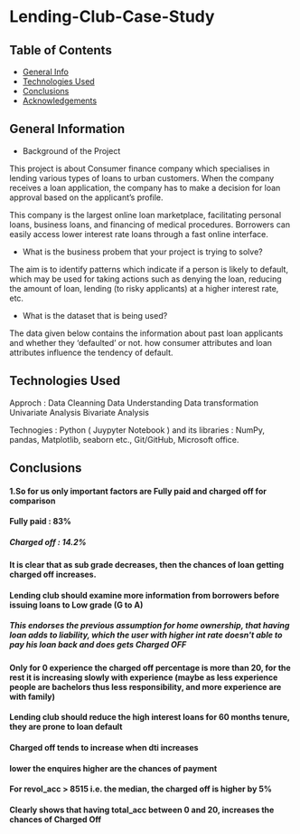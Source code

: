 # Lending-Club-Case-Study

## Table of Contents
* [General Info](#general-information)
* [Technologies Used](#technologies-used)
* [Conclusions](#conclusions)
* [Acknowledgements](#acknowledgements)


## General Information

- Background of the Project 

This project is about Consumer finance company which specialises in lending various types of loans to urban customers. When the company receives a loan application, the company has to make a decision for loan approval based on the applicant’s profile.

This company is the largest online loan marketplace, facilitating personal loans, business loans, and financing of medical procedures. Borrowers can easily access lower interest rate loans through a fast online interface. 

- What is the business probem that your project is trying to solve?

The aim is to identify patterns which indicate if a person is likely to default, which may be used for taking actions such as denying the loan, reducing the amount of loan, lending (to risky applicants) at a higher interest rate, etc.

- What is the dataset that is being used?

The data given below contains the information about past loan applicants and whether they ‘defaulted’ or not. how consumer attributes and loan attributes influence the tendency of default.

## Technologies Used
Approch :
Data Cleanning
Data Understanding
Data transformation
Univariate Analysis
Bivariate Analysis

Technogies : Python ( Juypyter Notebook ) and its libraries : NumPy, pandas, Matplotlib, seaborn etc., Git/GitHub, Microsoft office.

## Conclusions
#### 1.So for us only important factors are Fully paid and charged off for comparison
#### Fully paid : 83%
##### Charged off : 14.2%

#### It is clear that as sub grade decreases, then the chances of loan getting charged off increases. 
#### Lending club should examine more information from borrowers before issuing loans to Low grade (G to A)

##### This endorses the previous assumption for home ownership, that having loan adds to liability, which the user with higher int rate doesn't able to pay his loan back and does gets Charged OFF

#### Only for 0 experience the charged off percentage is more than 20, for the rest it is increasing slowly with experience (maybe as less experience people are bachelors thus less responsibility, and more experience are with family)

#### Lending club should reduce the high interest loans for 60 months tenure, they are prone to loan default

#### Charged off tends to increase when dti increases

#### lower the enquires higher are the chances of payment

#### For revol_acc > 8515 i.e. the median, the charged off is higher by 5%

#### Clearly shows that having total_acc between 0 and 20, increases the chances of Charged Off

